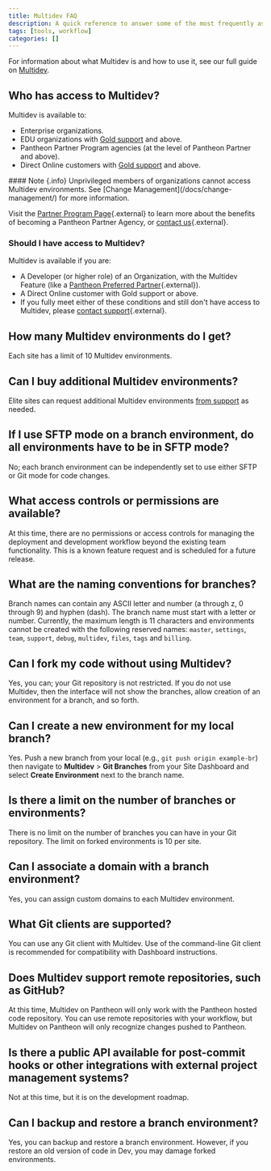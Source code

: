 ```yaml
---
title: Multidev FAQ
description: A quick reference to answer some of the most frequently asked questions about Multidev.
tags: [tools, workflow]
categories: []
---
```

For information about what Multidev is and how to use it, see our full guide on [Multidev](/docs/multidev/).

## Who has access to Multidev?

Multidev is available to:

 - Enterprise organizations.
 - EDU organizations with [Gold support](/docs/support/#support-features-and-response-times) and above.
 - Pantheon Partner Program agencies (at the level of Pantheon Partner and above).
 - Direct Online customers with [Gold support](/docs/support/#support-features-and-response-times) and above.

<div class="alert alert-info" role="alert" markdown="1">
#### Note {.info}
Unprivileged members of organizations cannot access Multidev environments. See [Change Management](/docs/change-management/) for more information.
</div>

Visit the [Partner Program Page](https://pantheon.io/agencies/partner-program){.external} to learn more about the benefits of becoming a Pantheon Partner Agency, or [contact us](https://pantheon.io/contact-us){.external}.

### Should I have access to Multidev?

Multidev is available if you are:

 - A Developer (or higher role) of an Organization, with the Multidev Feature (like a [Pantheon Preferred Partner](https://pantheon.io/agencies/partner-program){.external}).
 - A Direct Online customer with Gold support or above.
 - If you fully meet either of these conditions and still don't have access to Multidev, please [contact support](https://dashboard.pantheon.io/#support){.external}.

## How many Multidev environments do I get?

Each site has a limit of 10 Multidev environments.

## Can I buy additional Multidev environments?

Elite sites can request additional Multidev environments [from support](/docs/support/) as needed.

## If I use SFTP mode on a branch environment, do all environments have to be in SFTP mode?

No; each branch environment can be independently set to use either SFTP or Git mode for code changes.

## What access controls or permissions are available?

At this time, there are no permissions or access controls for managing the deployment and development workflow beyond the existing team functionality. This is a known feature request and is scheduled for a future release.

## What are the naming conventions for branches?

Branch names can contain any ASCII letter and number (a through z, 0 through 9) and hyphen (dash). The branch name must start with a letter or number. Currently, the maximum length is 11 characters and environments cannot be created with the following reserved names: `master`, `settings`, `team`, `support`, `debug`, `multidev`, `files`, `tags`  and `billing`.

## Can I fork my code without using Multidev?

Yes, you can; your Git repository is not restricted. If you do not use Multidev, then the interface will not show the branches, allow creation of an environment for a branch, and so forth.

## Can I create a new environment for my local branch?
Yes. Push a new branch from your local (e.g., `git push origin example-br`) then navigate to **Multidev** > **Git Branches** from your Site Dashboard and select **Create Environment** next to the branch name.

## Is there a limit on the number of branches or environments?
There is no limit on the number of branches you can have in your Git repository. The limit on forked environments is 10 per site.

## Can I associate a domain with a branch environment?

Yes, you can assign custom domains to each Multidev environment.

## What Git clients are supported?

You can use any Git client with Multidev. Use of the command-line Git client is recommended for compatibility with Dashboard instructions.

## Does Multidev support remote repositories, such as GitHub?

At this time, Multidev on Pantheon will only work with the Pantheon hosted code repository. You can use remote repositories with your workflow, but Multidev on Pantheon will only recognize changes pushed to Pantheon.

## Is there a public API available for post-commit hooks or other integrations with external project management systems?

Not at this time, but it is on the development roadmap.

## Can I backup and restore a branch environment?

Yes, you can backup and restore a branch environment. However, if you restore an old version of code in Dev, you may damage forked environments.
